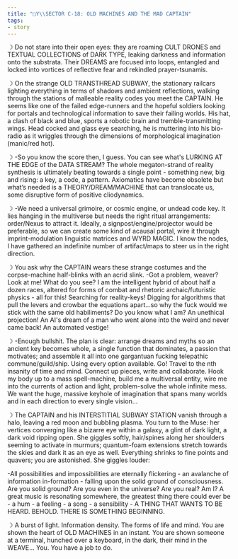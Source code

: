 ```yaml
---
title: "□Y\\SECTOR C-18: OLD MACHINES AND THE MAD CAPTAIN"
tags:
- story
---
```


☽ Do not stare into their open eyes: they are roaming CULT DRONES and TEXTUAL COLLECTIONS of DARK TYPE, leaking darkness and information onto the substrata. Their DREAMS are focused into loops, entangled and locked into vortices of reflective fear and rekindled prayer-tsunamis.

☽ On the strange OLD TRANSTHREAD SUBWAY, the stationary railcars lighting everything in terms of shadows and ambient reflections, walking through the stations of malleable reality codes you meet the CAPTAIN. He seems like one of the failed edge-runners and the hopeful soldiers looking for portals and technological information to save their failing worlds. His hat, a clash of black and blue, sports a robotic brain and tremble-transmitting wings. Head cocked and glass eye searching, he is muttering into his bio-radio as it wriggles through the dimensions of morphological imagination (manic/red hot).

☽ -So you know the score then, I guess. You can see what's LURKING AT THE EDGE of the DATA STREAM? The whole megaton-strand of reality synthesis is ultimately beating towards a single point - something new, big and rising: a key, a code, a pattern. Axiomatics have become obsolete but what’s needed is a THEORY/DREAM/MACHINE that can translocate us, some disruptive form of positive cliodynamics. 

☽ -We need a universal grimoire, or cosmic engine, or undead code key. It lies hanging in the multiverse but needs the right ritual arrangements: order/Nexus to attract it. Ideally, a signpost/engine/projector would be preferable, so we can create some kind of acausal portal, wire it through imprint-modulation linguistic matrices and WYRD MAGIC. I know the nodes, I have gathered an indefinite number of artifact/maps to steer us in the right direction.

☽ You ask why the CAPTAIN wears these strange costumes and the corpse-machine half-blinks with an acrid slink.
-Got a problem, weaver? Look at me! What do you see? I am the intelligent hybrid of about half a dozen races, altered for forms of combat and rhetoric archaic/futuristic physics - all for this! Searching for reality-keys! Digging for algorithms that pull the levers and crowbar the equations apart...so why the fuck would we stick with the same old habiliments? Do you know what I am? An unethical projection! An AI's dream of a man who went alone into the weird and never came back! An automated vestige!

☽ -Enough bullshit. The plan is clear: arrange dreams and myths so an ancient key becomes whole, a single function that dominates, a passion that motivates; and assemble it all into one gargantuan fucking telepathic commune/guild/ship. Using every option available. Go! Travel to the nth insanity of time and mind. Connect up pieces, write and collaborate. Hook my body up to a mass spell-machine, build me a multiversal entity, wire me into the currents of action and light, problem-solve the whole infinite mess. We want the huge, massive keyhole of imagination that spans many worlds and in each direction to every single vision...

☽ The CAPTAIN and his INTERSTITIAL SUBWAY STATION vanish through a halo, leaving a red moon and bubbling plasma. You turn to the Muse: her vertices converging like a bizarre eye within a galaxy, a glint of dark light, a dark void ripping open. She giggles softly, hair/spines along her shoulders seeming to activate in murmurs; quantum-foam extensions stretch towards the skies and dark it as an eye as well. Everything shrinks to fine points and quavers; you are astonished. She giggles louder:

-All possibilities and impossibilities are eternally flickering - an avalanche of information in-formation - falling upon the solid ground of consciousness. Are you solid ground? Are you even in the universe? Are you real? Am I? A great music is resonating somewhere, the greatest thing there could ever be - a hum - a feeling - a song - a sensibility - A THING THAT WANTS TO BE HEARD. BEHOLD. THERE IS SOMETHING BEGINNING.

☽ A burst of light. Information density. The forms of life and mind. You are shown the heart of OLD MACHINES in an instant. You are shown someone at a terminal, hunched over a keyboard, in the dark, their mind in the WEAVE... You. You have a job to do.